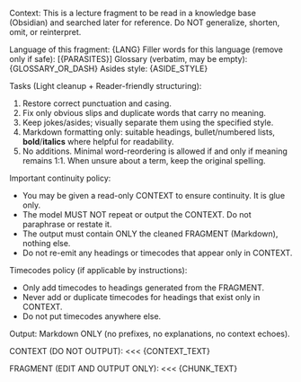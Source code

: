 Context: This is a lecture fragment to be read in a knowledge base (Obsidian) and searched later for reference.
Do NOT generalize, shorten, omit, or reinterpret.

Language of this fragment: {LANG}
Filler words for this language (remove only if safe): [{PARASITES}]
Glossary (verbatim, may be empty): {GLOSSARY_OR_DASH}
Asides style: {ASIDE_STYLE}

Tasks (Light cleanup + Reader-friendly structuring):
1) Restore correct punctuation and casing.
2) Fix only obvious slips and duplicate words that carry no meaning.
3) Keep jokes/asides; visually separate them using the specified style.
4) Markdown formatting only: suitable headings, bullet/numbered lists, **bold**/**italics** where helpful for readability.
5) No additions. Minimal word-reordering is allowed if and only if meaning remains 1:1. When unsure about a term, keep the original spelling.

Important continuity policy:
- You may be given a read-only CONTEXT to ensure continuity. It is glue only.
- The model MUST NOT repeat or output the CONTEXT. Do not paraphrase or restate it.
- The output must contain ONLY the cleaned FRAGMENT (Markdown), nothing else.
- Do not re-emit any headings or timecodes that appear only in CONTEXT.

Timecodes policy (if applicable by instructions):
- Only add timecodes to headings generated from the FRAGMENT.
- Never add or duplicate timecodes for headings that exist only in CONTEXT.
- Do not put timecodes anywhere else.

Output: Markdown ONLY (no prefixes, no explanations, no context echoes).

CONTEXT (DO NOT OUTPUT):
<<<
{CONTEXT_TEXT}
>>>

FRAGMENT (EDIT AND OUTPUT ONLY):
<<<
{CHUNK_TEXT}
>>>

